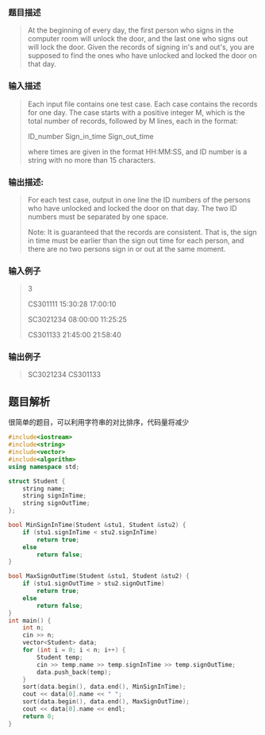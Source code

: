 ### 题目描述
> At the beginning of every day, the first person who signs in the computer room will unlock the door, and the last one who signs out will lock the door. Given the records of signing in's and out's, you are supposed to find the ones who have unlocked and locked the door on that day.

### 输入描述

> Each input file contains one test case. Each case contains the records for one day. The case starts with a positive integer M, which is the total number of records, followed by M lines, each in the format:
>
>ID_number Sign_in_time Sign_out_time
>
>where times are given in the format HH:MM:SS, and ID number is a string with no more than 15 characters.

### 输出描述:
> For each test case, output in one line the ID numbers of the persons who have unlocked and locked the door on that day. The two ID numbers must be separated by one space.
>
>Note: It is guaranteed that the records are consistent. That is, the sign in time must be earlier than the sign out time for each person, and there are no two persons sign in or out at the same moment.

### 输入例子
> 3
>
>CS301111 15:30:28 17:00:10
>
>SC3021234 08:00:00 11:25:25
>
>CS301133 21:45:00 21:58:40

### 输出例子
> SC3021234 CS301133

## 题目解析
很简单的题目，可以利用字符串的对比排序，代码量将减少

```C++
#include<iostream>
#include<string>
#include<vector>
#include<algorithm>
using namespace std;

struct Student {
	string name;
	string signInTime;
	string signOutTime;
};

bool MinSignInTime(Student &stu1, Student &stu2) {
	if (stu1.signInTime < stu2.signInTime)
		return true;
	else
		return false;
}

bool MaxSignOutTime(Student &stu1, Student &stu2) {
	if (stu1.signOutTime > stu2.signOutTime)
		return true;
	else
		return false;
}
int main() {
	int n;
	cin >> n;
	vector<Student> data;
	for (int i = 0; i < n; i++) {
		Student temp;
		cin >> temp.name >> temp.signInTime >> temp.signOutTime;
		data.push_back(temp);
	}
	sort(data.begin(), data.end(), MinSignInTime);
	cout << data[0].name << " ";
	sort(data.begin(), data.end(), MaxSignOutTime);
	cout << data[0].name << endl;
	return 0;
}
```
